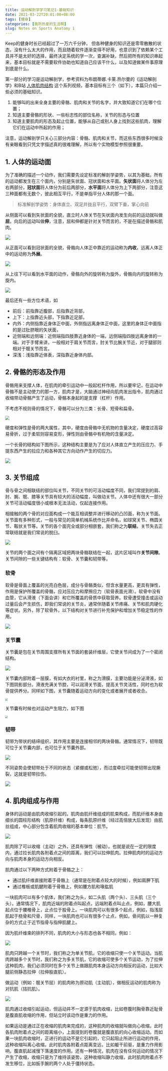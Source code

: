 ```yaml
---
title: 运动解剖学学习笔记1-基础知识
date: 2021-03-22T20:01:00+08:00
tags: [健身]
categories: [我所热爱的生活啊]
slug: Notes on Sports Anatomy 1
---
```


Keep的健身时长已经超过了一万六千分钟， 但各种健身的知识还是零零散散的状态，没有什么太大的作用，而且随着软件逐渐变得不好用，也意识到了依赖某个工具并不是太好的选择，最终决定系统的学一次，查漏补缺，然后把所有的知识串起来，基本目标就是不需要软件协助也知道自己应该干什么，以及知道做某件事原理到底是什么。

<!--more-->

第一部分的学习是运动解剖学，参考资料为布朗蒂娜.卡莱.热尔曼的《运动解剖学》和B站 [人体肌肉结构](https://www.bilibili.com/video/BV1Li4y1g7mL) 这个系列视频，基本目标有三个（如下），本篇只介绍一些必须的基础知识。

1. 能够叫的出来全身主要的骨骼、肌肉和关节的名字，并大致知道它们在哪个位置；
2. 知道主要骨骼的形状、一些标志性的部位名称，关节的形态与位置
3. 知道主要肌肉的形态及起止位置，能够从自己或别人身上找到这些肌肉，理解它们在运动中所起的作用；

注意，运动解剖学只关心三部分内容：骨骼、肌肉和关节，而这些东西很多时候没有亲眼看到只凭文字描述真的很难理解，所以有个实物模型参照很重要。

## 1. 人体的运动面

为了准确的描述一个动作，我们需要先设定标准的解剖学姿势，以其为基础，所有的运动都发生在三个面内，分别是矢状面、冠状面和水平面。**矢状面**将人体分为左右两部分，**冠状面**将人体分为前后两部分，**水平面**将人体分为上下两部分，注意这三种面都有无数个，彼此相互平行，不是单指平分人体的那一个面。

> 标准解剖学姿势：身体直立、双足并拢且平行，双臂下垂，掌心向前

从侧面可以看到矢状面的全貌，直立时人体关节在矢状面内发生向前的运动就叫做**屈**，向后的运动叫做**伸**，注意，屈和伸都是针对关节而言的，不是在描述骨骼和肌肉。

![](https://res.weread.qq.com/wrepub/epub_30182092_6)

从正面可以看到冠状面的全貌，骨骼向人体正中靠近的运动称为**内收**，远离人体正中的运动称为**外展**。

![](https://res.weread.qq.com/wrepub/epub_30182092_7)

从上往下可以看到水平面的动作，骨骼向外的旋转称为旋外，骨骼向内的旋转称为旋内。

![](https://res.weread.qq.com/wrepub/epub_30182092_8)

最后还有一些方位术语，如

- 前后：前指靠近腹部，后指靠近背部，
- 上下：上指靠近头部，下指靠近足部，
- 内外：内侧指靠近身体正中面，外侧指远离身体正中面，这里的身体正中面指的是过肚脐眼的矢状面，
- 近侧端和远侧端：近侧端指四肢靠近身体的一端，远侧端指四肢远离身体的一端。对于手臂来讲，一般相对于肩关节而言，肘关节比腕关节近，对于腿部则相对于髋关节而言。
- 深浅：浅指靠近体表，深指靠近身体内部。

## 2. 骨骼的形态及作用

骨骼用来支撑人体，在肌肉的牵引运动中一般起杠杆作用，所以要牢记，在运动中骨骼不是主动使力的那一方，肌肉才是，大脑通过神经向肌肉发出指令，肌肉通过收缩带动骨骼产生了运动，骨骼本身起的是支撑（杠杆）作用。

不考虑不规则骨的情况下，骨骼可以分为三类：长骨、短骨和扁骨。

<img src="https://res.weread.qq.com/wrepub/epub_30182092_10" style="zoom: 80%;" />

硬度和弹性是骨的两大属性，其中，硬度由骨骼中无机物的含量决定，硬度过高容易骨折，过于柔软则容易变形，弹性则由骨骼中有机物的含量决定。

一个长骨的结构如下图所示，这种结构主要是为了应对人体直立产生的压应力、手提东西产生的拉应力和各种其它方向动作产生的切应力。

![](https://res.weread.qq.com/wrepub/epub_30182092_12)

## 3. 关节组成

骨与骨之间相联结的部位叫关节，不同关节的可活动幅度不同，我们常提到的肩、肘、腕、髋、膝等关节具有较大的活动幅度，叫做动关节。人体中还有很大一部分关节可活动幅度很小或根本无法活动，仅起连接作用。

相接触的两个骨的对应面构成一个能互相调整并进行移动的凸凹面，称为关节面。关节面有多种形式，一般与常见的简单机械系统作比并命名，如球窝关节、椭圆关节、鞍状关节等。关节的各个面完全或部分相嵌套，我们称之为**联结**，关节失去正常联结就是我们常说的脱臼。

![](https://res.weread.qq.com/wrepub/epub_30182092_13)

关节的两个面之间有个隔离区域把两块骨骼联结在一起，这片区域叫作**关节间隙**。关节间隙的一些关键结构有：软骨、关节囊和韧带等。

### 软骨

软骨是骨面上覆盖的光亮白色层，成分与骨骼类似，但含水量更高，更具有弹性，作用是保护所覆盖的骨骼，应对压应力和摩擦应力（软骨表面光滑）。软骨中没有血管，它从滑液（下面会讲）和它所覆盖的骨质中获取营养。软骨遭受撞击或运动过量后会产生损伤，即我们常说的关节炎，通常伴随着关节疼痛、关节和肌肉硬化等症状。另外，除了软骨外，以下结构对关节进行补充保护和增加关节稳定性的作用。

![](https://res.weread.qq.com/wrepub/epub_30182092_19)

### 关节囊

关节囊是包在关节周围支撑所有关节面的套装纤维层，它使关节间成为了一个密闭结构。

![](https://res.weread.qq.com/wrepub/epub_30182092_20)

关节囊内部附着一层膜，有如大衣的衬里，称之为滑膜，主要功能是分泌滑液，如下图阴影部分。滑液充满关节腔，可以润滑关节面，提高关节灵活性，同时也为软骨提供养分。同样如下图，关节囊随着运动方向的变化或者展开或者收合。

<img src="https://res.weread.qq.com/wrepub/epub_30182092_23" style="zoom: 50%;" />

关节囊有时候也对运动产生阻力，如下图

<img src="https://res.weread.qq.com/wrepub/epub_30182092_21" style="zoom:50%;" />

### 韧带

韧带为带状的结缔组织，其作用主要是连接相邻的两块骨骼。通常情况下，韧带既可位于关节囊内部，也可位于关节囊外部。

![](https://res.weread.qq.com/wrepub/epub_30182092_24)

不同姿势会使韧带处于不同的状态（紧绷或松弛），而过度牵拉可能使韧带出现撕裂，这就是韧带拉伤。

![](https://res.weread.qq.com/wrepub/epub_30182092_25)

## 4. 肌肉组成与作用

身体的运动是由肌肉收缩引起的。肌肉由肌纤维组成的肌束构成，而肌纤维本身由细长的圆柱形结构（肌原纤维）构成，每条肌原纤维（经过高倍放大后发现）由肌丝组成，中心部分包含着肌肉收缩的基本单位：肌节。

![](https://res.weread.qq.com/wrepub/epub_30182092_26)

肌肉除了可以收缩（主动）之外，还具有弹性（被动）。也就是说在一定的限度内，通过拉长肌肉各附着点之间的距离，我们可以拉伸肌肉。拉伸肌肉时的运动方向与肌肉本身的运动方向相反。

肌肉通过以下两种方式附着于骨骼之上：

- 通过肌纤维直接附着于骨骼上（通常是在附着点较大的时候），例如肩胛下肌
- 通过椎板或肌腱附着于骨骼上，例如腰方肌和喙肱肌

一块肌肉可以有多个肌体，我们称之为头，如二头肌（两个头）、三头肌（三个头）。通常情况下，肌肉近端的附着点叫起点，远端附着点叫止点，例如，腰大肌起点位于腰椎骨上，止点位于股骨上。一块肌肉可以有很多个起点，例如，指浅屈肌起于桡骨和尺骨，同样，一块肌肉也可以有很多个止点，例如，骨间肌以一种复杂的方式止于近节指骨与指伸肌腱上。

因为肌纤维束的排列不同，肌肉的大小与形态也各不相同，例如：

![](https://res.weread.qq.com/wrepub/epub_30182092_30)

肌肉只跨越一个关节时，我们称之为单关节肌，它的收缩只使一个关节运动。当肌肉跨越多个关节时，我们称之为多关节肌，它的收缩可使多个关节运动，为了拉伸这种肌肉，我们必须同时在多个关节上做跟肌肉本身运动方向相反的运动，比如大腿前侧静态拉伸（拉伸股直肌）。

做运动（例如：髋关节屈）的肌肉称为原动肌（主动肌），做相反运动的肌肉称为对抗肌（拮抗肌）。

![](https://res.weread.qq.com/wrepub/epub_30182092_32)

肌肉通过收缩引起运动，但运动并不一定源于肌肉收缩，比如卷腹时胸骨靠近耻骨是腹直肌收缩的作用，但站立时该动作是重力的作用。

如果运动是通过正在收缩的肌肉来完成的，这种肌肉的收缩就叫做向心收缩，此时各肌肉附着点之间的距离缩小，上面提到的卷腹就是腹直肌的向心收缩运动。而如果一块肌肉收缩时，正进行的运动不是它引起的，它只起阻止所进行运动的作用，这种收缩叫离心收缩，此时肌肉各附着点距离变远，比如躯干前驱，是重力作用影响，腹直肌起减慢下落速度的作用。还有一种情况，肌肉在没有任何运动的情况下产生了收缩，收缩只是为了维持该姿势，这种收缩叫静力收缩，此时肌肉附着点不发生移位，比如扳手腕的两个人处于僵持状态。

